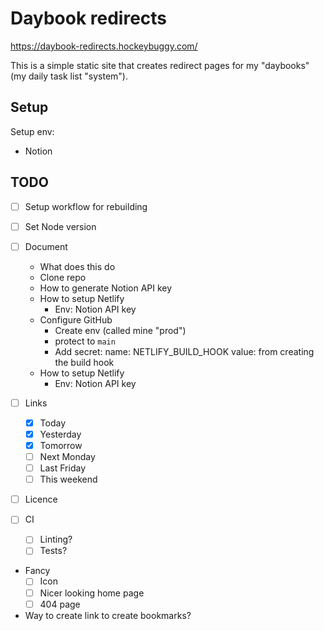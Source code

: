 # Daybook redirects

https://daybook-redirects.hockeybuggy.com/

This is a simple static site that creates redirect pages for my "daybooks" (my
daily task list "system").

## Setup

Setup env:
- Notion

## TODO

- [ ] Setup workflow for rebuilding

- [ ] Set Node version

- [ ] Document
    - What does this do
    - Clone repo
    - How to generate Notion API key 
    - How to setup Netlify
        - Env: Notion API key
    - Configure GitHub
        - Create env (called mine "prod")
        - protect to `main`
        - Add secret: name: NETLIFY_BUILD_HOOK value: from creating the build hook
    - How to setup Netlify
        - Env: Notion API key

- [ ] Links
  - [X] Today
  - [X] Yesterday
  - [X] Tomorrow
  - [ ] Next Monday
  - [ ] Last Friday
  - [ ] This weekend

- [ ] Licence

- [ ] CI
  - [ ] Linting?
  - [ ] Tests?

- Fancy
  - [ ] Icon
  - [ ] Nicer looking home page
  - [ ] 404 page

- Way to create link to create bookmarks?
